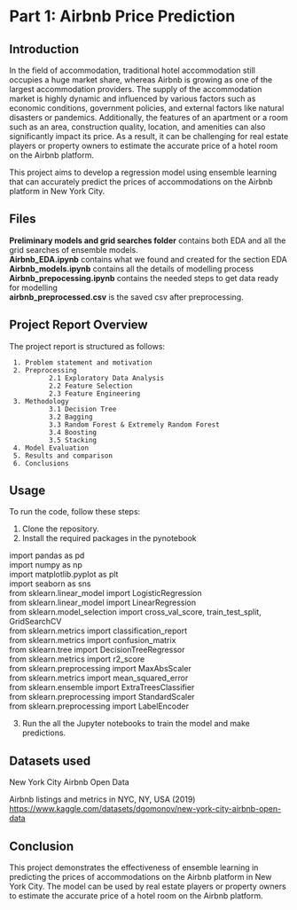 # Part 1: Airbnb Price Prediction

## Introduction

In the field of accommodation, traditional hotel accommodation still occupies a huge market share, whereas Airbnb is growing as one of the largest accommodation providers. The supply of the accommodation market is highly dynamic and influenced by various factors such as economic conditions, government policies, and external factors like natural disasters or pandemics. Additionally, the features of an apartment or a room such as an area, construction quality, location, and amenities can also significantly impact its price. As a result, it can be challenging for real estate players or property owners to estimate the accurate price of a hotel room on the Airbnb platform.

This project aims to develop a regression model using ensemble learning that can accurately predict the prices of accommodations on the Airbnb platform in New York City.


## Files 
**Preliminary models and grid searches folder** contains both EDA and all the grid searches of ensemble models.\
**Airbnb_EDA.ipynb** contains what we found and created for the section EDA\
**Airbnb_models.ipynb** contains all the details of modelling process\
**Airbnb_prepocessing.ipynb** contains the needed steps to get data ready for modelling\
**airbnb_preprocessed.csv** is the saved csv after preprocessing.


## Project Report Overview
The project report is structured as follows:

     1. Problem statement and motivation
     2. Preprocessing
              2.1 Exploratory Data Analysis
              2.2 Feature Selection
              2.3 Feature Engineering
     3. Methodology
              3.1 Decision Tree
              3.2 Bagging
              3.3 Random Forest & Extremely Random Forest
              3.4 Boosting
              3.5 Stacking
     4. Model Evaluation
     5. Results and comparison
     6. Conclusions
     
      
## Usage

To run the code, follow these steps:

1. Clone the repository.
2. Install the required packages in the pynotebook

import pandas as pd\
import numpy as np\
import matplotlib.pyplot as plt\
import seaborn as sns\
from sklearn.linear_model import LogisticRegression\
from sklearn.linear_model import LinearRegression\
from sklearn.model_selection import cross_val_score, train_test_split, GridSearchCV\
from sklearn.metrics import classification_report \
from sklearn.metrics import confusion_matrix\
from sklearn.tree import DecisionTreeRegressor\
from sklearn.metrics import r2_score\
from sklearn.preprocessing import MaxAbsScaler\
from sklearn.metrics import mean_squared_error\
from sklearn.ensemble import ExtraTreesClassifier\
from sklearn.preprocessing import StandardScaler\
from sklearn.preprocessing import LabelEncoder

3. Run the all the Jupyter notebooks to train the model and make predictions.

## Datasets used

New York City Airbnb Open Data

Airbnb listings and metrics in NYC, NY, USA (2019)
https://www.kaggle.com/datasets/dgomonov/new-york-city-airbnb-open-data


## Conclusion

This project demonstrates the effectiveness of ensemble learning in predicting the prices of accommodations on the Airbnb platform in New York City. The model can be used by real estate players or property owners to estimate the accurate price of a hotel room on the Airbnb platform.
